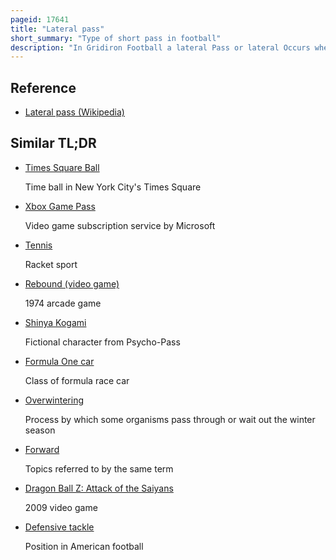 ```yaml
---
pageid: 17641
title: "Lateral pass"
short_summary: "Type of short pass in football"
description: "In Gridiron Football a lateral Pass or lateral Occurs when the Ball Carrier throws the Football to a Teammate in a Direction Parallel to or away from the Opponent's Goal Line. A lateral Pass is distinguished from a forward Pass in which the Ball is thrown toward the opposing End Zone. In a lateral Pass the Ball is not advanced, but unlike a Forward Pass a lateral may be attempted from anywhere on the Field by any Player to any Player at any Time."
---
```


## Reference

- [Lateral pass (Wikipedia)](https://en.wikipedia.org/?curid=17641)

## Similar TL;DR

- [Times Square Ball](/tldr/en/times-square-ball)

  Time ball in New York City's Times Square

- [Xbox Game Pass](/tldr/en/xbox-game-pass)

  Video game subscription service by Microsoft

- [Tennis](/tldr/en/tennis)

  Racket sport

- [Rebound (video game)](/tldr/en/rebound-video-game)

  1974 arcade game

- [Shinya Kogami](/tldr/en/shinya-kogami)

  Fictional character from Psycho-Pass

- [Formula One car](/tldr/en/formula-one-car)

  Class of formula race car

- [Overwintering](/tldr/en/overwintering)

  Process by which some organisms pass through or wait out the winter season

- [Forward](/tldr/en/forward)

  Topics referred to by the same term

- [Dragon Ball Z: Attack of the Saiyans](/tldr/en/dragon-ball-z-attack-of-the-saiyans)

  2009 video game

- [Defensive tackle](/tldr/en/defensive-tackle)

  Position in American football
